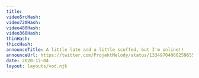 ```yaml
---
title: 
videoSrcHash: 
video720Hash: 
video480Hash: 
video360Hash: 
thinHash: 
thiccHash: 
announceTitle: A little late and a little scuffed, but I'm online!!
announceUrl: https://twitter.com/ProjektMelody/status/1334970406025965571
date: 2020-12-04
layout: layouts/vod.njk
---
```

